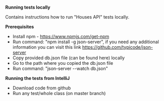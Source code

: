 **Running tests locally**

Contains instructions how to run "Houses API" tests locally.

**Prerequisites**

- Install npm - https://www.npmjs.com/get-npm
- Run command: "npm install -g json-server", if you need any additional information you can visit
this link https://github.com/typicode/json-server
- Copy provided db.json file (can be found here) locally
- Go to the path where you copied the db.json file
- Run command: "json-server --watch db.json"

**Running the tests from IntelliJ**

- Download code from github
- Run any test/whole class (on master branch)

